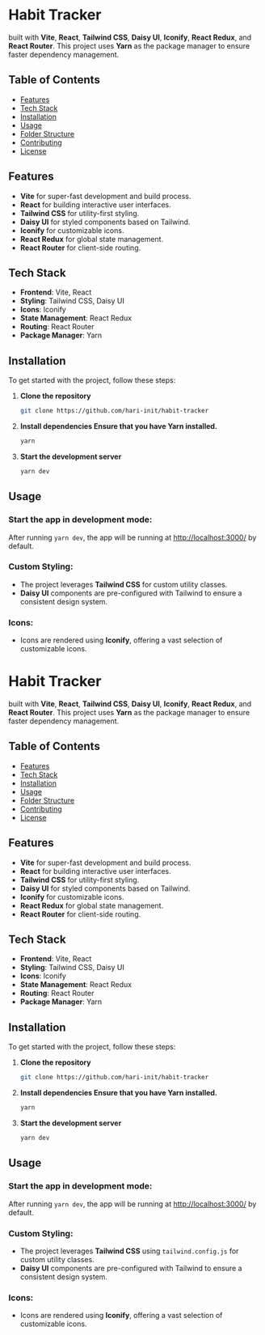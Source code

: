 # Habit Tracker

built with **Vite**, **React**, **Tailwind CSS**, **Daisy UI**, **Iconify**, **React Redux**, and **React Router**. This project uses **Yarn** as the package manager to ensure faster dependency management.

## Table of Contents
- [Features](#features)
- [Tech Stack](#tech-stack)
- [Installation](#installation)
- [Usage](#usage)
- [Folder Structure](#folder-structure)
- [Contributing](#contributing)
- [License](#license)

## Features
- **Vite** for super-fast development and build process.
- **React** for building interactive user interfaces.
- **Tailwind CSS** for utility-first styling.
- **Daisy UI** for styled components based on Tailwind.
- **Iconify** for customizable icons.
- **React Redux** for global state management.
- **React Router** for client-side routing.

## Tech Stack
- **Frontend**: Vite, React
- **Styling**: Tailwind CSS, Daisy UI
- **Icons**: Iconify
- **State Management**: React Redux
- **Routing**: React Router
- **Package Manager**: Yarn

## Installation

To get started with the project, follow these steps:

1. **Clone the repository**

   ```bash
   git clone https://github.com/hari-init/habit-tracker
   ```
2. **Install dependencies Ensure that you have Yarn installed.**

    ```bash
    yarn
    ```
3. **Start the development server**

    ```bash
    yarn dev
    ```

## Usage

### Start the app in development mode:
After running `yarn dev`, the app will be running at [http://localhost:3000/](http://localhost:3000/) by default.

### Custom Styling:
- The project leverages **Tailwind CSS** for custom utility classes.
- **Daisy UI** components are pre-configured with Tailwind to ensure a consistent design system.

### Icons:
- Icons are rendered using **Iconify**, offering a vast selection of customizable icons.

# Habit Tracker

built with **Vite**, **React**, **Tailwind CSS**, **Daisy UI**, **Iconify**, **React Redux**, and **React Router**. This project uses **Yarn** as the package manager to ensure faster dependency management.

## Table of Contents
- [Features](#features)
- [Tech Stack](#tech-stack)
- [Installation](#installation)
- [Usage](#usage)
- [Folder Structure](#folder-structure)
- [Contributing](#contributing)
- [License](#license)

## Features
- **Vite** for super-fast development and build process.
- **React** for building interactive user interfaces.
- **Tailwind CSS** for utility-first styling.
- **Daisy UI** for styled components based on Tailwind.
- **Iconify** for customizable icons.
- **React Redux** for global state management.
- **React Router** for client-side routing.

## Tech Stack
- **Frontend**: Vite, React
- **Styling**: Tailwind CSS, Daisy UI
- **Icons**: Iconify
- **State Management**: React Redux
- **Routing**: React Router
- **Package Manager**: Yarn

## Installation

To get started with the project, follow these steps:

1. **Clone the repository**

   ```bash
   git clone https://github.com/hari-init/habit-tracker
   ```
2. **Install dependencies Ensure that you have Yarn installed.**

    ```bash
    yarn
    ```
3. **Start the development server**

    ```bash
    yarn dev
    ```

## Usage

### Start the app in development mode:
After running `yarn dev`, the app will be running at [http://localhost:3000/](http://localhost:3000/) by default.

### Custom Styling:
- The project leverages **Tailwind CSS**  using ``tailwind.config.js`` for custom utility classes.
- **Daisy UI** components are pre-configured with Tailwind to ensure a consistent design system.

### Icons:
- Icons are rendered using **Iconify**, offering a vast selection of customizable icons.

